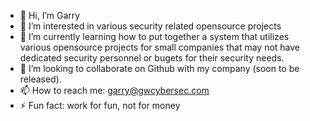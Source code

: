 - 👋 Hi, I’m Garry
- 👀 I’m interested in various security related opensource projects
- 🌱 I’m currently learning how to put together a system that utilizes various opensource projects for small companies that may not have dedicated security personnel or bugets for their security needs.
- 💞️ I’m looking to collaborate on Github with my company (soon to be released).
- 📫 How to reach me: garry@gwcybersec.com
- ⚡ Fun fact: work for fun, not for money

<!---
gwcybersec/gwcybersec is a ✨ special ✨ repository because its `README.md` (this file) appears on your GitHub profile.
You can click the Preview link to take a look at your changes.
--->
